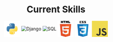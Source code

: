 <h1 align="center">Current Skills </h1>

<div align="center">
    <img align="center" alt="Python" width="50px" src="https://raw.githubusercontent.com/github/explore/80688e429a7d4ef2fca1e82350fe8e3517d3494d/topics/python/python.png" />
    <img align="center" alt="Django" width="85px" src="https://upload.wikimedia.org/wikipedia/de/thumb/0/0e/Django-logo.svg/2000px-Django-logo.svg.png" />
    <img align="center" alt="SQL" width="75px" src="https://w7.pngwing.com/pngs/134/190/png-transparent-sql-logo-microsoft-sql-server-mysql-database-logo-others-blue-text-trademark.png" />
    <img align="center" alt="HTML5" width="50px" src="https://raw.githubusercontent.com/github/explore/80688e429a7d4ef2fca1e82350fe8e3517d3494d/topics/html/html.png" />
    <img align="center" alt="CSS3" width="50px" src="https://raw.githubusercontent.com/github/explore/80688e429a7d4ef2fca1e82350fe8e3517d3494d/topics/css/css.png" />
    <img align="center" alt="JavaScript" width="50px" src="https://raw.githubusercontent.com/github/explore/80688e429a7d4ef2fca1e82350fe8e3517d3494d/topics/javascript/javascript.png" />
</div>




